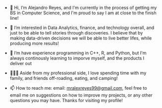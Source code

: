 - 👋 Hi, I’m Alejandro Reyes, and I'm currently in the process of getting my BS in Computer Science, and I'm proud to say I am at close to the finish line!
- 👀 I’m interested in Data Analytics, finance, and technology overall, and just to be able to tell stories through discoveries. I believe that by making data-driven decisions we will be able to
      live better lifes, while producing more results!
- 🌱 I’m have experience programming in C++, R, and Python, but I'm always continously learning to imporve myself, and the products I deliver out
  
- 🎡🎢🎆 Aside from my professional side, I love spending time with my family, and friends off-roading, eating, and camping!

- 📫 How to reach me: email: mralexreyes99@gmail.com, feel free to email me on suggestions on how to improve my projects, or any other questions
      you may have. Thanks for visiting my profile!
<!---
Alex-R-Projects/Alex-R-Projects is a ✨ special ✨ repository because its `README.md` (this file) appears on your GitHub profile.
You can click the Preview link to take a look at your changes.
--->
